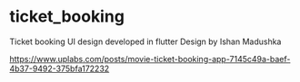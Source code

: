 # ticket_booking
Ticket booking UI design developed in flutter
Design by Ishan Madushka

https://www.uplabs.com/posts/movie-ticket-booking-app-7145c49a-baef-4b37-9492-375bfa172232
